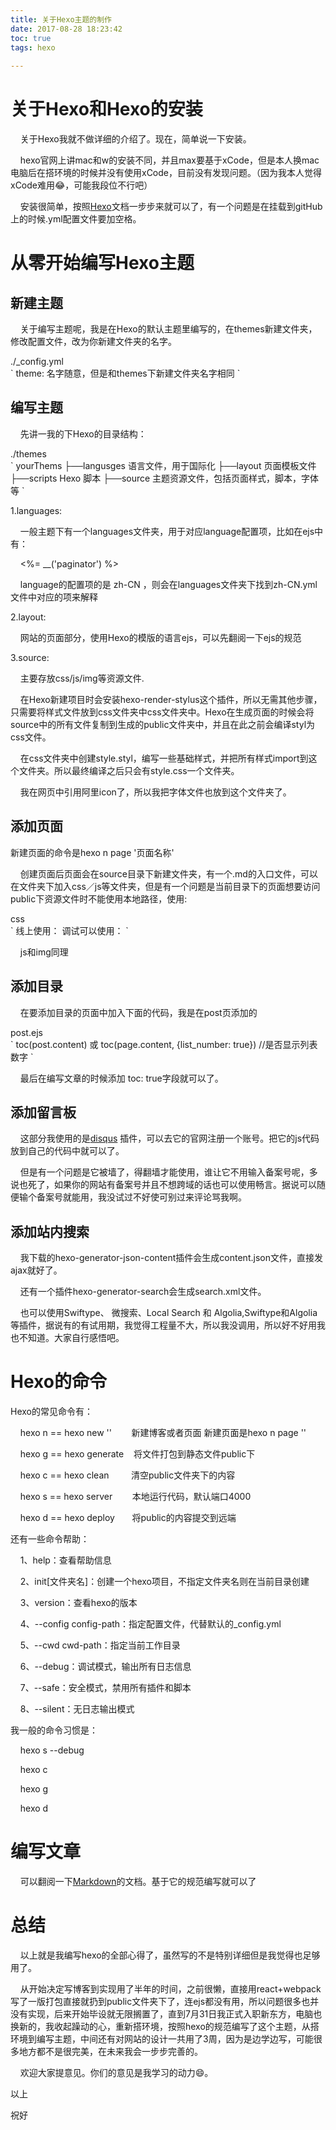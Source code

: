 ```yaml
---
title: 关于Hexo主题的制作
date: 2017-08-28 18:23:42
toc: true  
tags: hexo           
      
---
```

关于Hexo和Hexo的安装
=============
&nbsp;&nbsp;&nbsp;&nbsp;关于Hexo我就不做详细的介绍了。现在，简单说一下安装。

&nbsp;&nbsp;&nbsp;&nbsp;hexo官网上讲mac和w的安装不同，并且max要基于xCode，但是本人换mac电脑后在搭环境的时候并没有使用xCode，目前没有发现问题。（因为我本人觉得xCode难用😂，可能我段位不行吧）

&nbsp;&nbsp;&nbsp;&nbsp;安装很简单，按照[Hexo](https://hexo.io/)文档一步步来就可以了，有一个问题是在挂载到gitHub上的时候.yml配置文件要加空格。

从零开始编写Hexo主题
=============
新建主题
-------------
&nbsp;&nbsp;&nbsp;&nbsp;关于编写主题呢，我是在Hexo的默认主题里编写的，在themes新建文件夹，修改配置文件，改为你新建文件夹的名字。

<div class="code">
<div class="codeHeight">
  ./_config.yml
</div>
`
  theme: 名字随意，但是和themes下新建文件夹名字相同
`
</div>

编写主题
-------------
&nbsp;&nbsp;&nbsp;&nbsp;先讲一我的下Hexo的目录结构：
<div class="code">
<div class="codeHeight">
  ./themes
</div>
`
  yourThems
  ├──langusges  语言文件，用于国际化
  ├──layout     页面模板文件
  ├──scripts    Hexo 脚本    
  ├──source     主题资源文件，包括页面样式，脚本，字体等
`
</div>

1.languages:

&nbsp;&nbsp;&nbsp;&nbsp;一般主题下有一个languages文件夹，用于对应language配置项，比如在ejs中有：

&nbsp;&nbsp;&nbsp;&nbsp;<%= __('paginator') %>

&nbsp;&nbsp;&nbsp;&nbsp;language的配置项的是 zh-CN ，则会在languages文件夹下找到zh-CN.yml文件中对应的项来解释

2.layout:

&nbsp;&nbsp;&nbsp;&nbsp;网站的页面部分，使用Hexo的模版的语言ejs，可以先翻阅一下ejs的规范 

3.source:

&nbsp;&nbsp;&nbsp;&nbsp;主要存放css/js/img等资源文件.

&nbsp;&nbsp;&nbsp;&nbsp;在Hexo新建项目时会安装hexo-render-stylus这个插件，所以无需其他步骤，只需要将样式文件放到css文件夹中css文件夹中。Hexo在生成页面的时候会将source中的所有文件复制到生成的public文件夹中，并且在此之前会编译styl为css文件。

&nbsp;&nbsp;&nbsp;&nbsp;在css文件夹中创建style.styl，编写一些基础样式，并把所有样式import到这个文件夹。所以最终编译之后只会有style.css一个文件夹。

&nbsp;&nbsp;&nbsp;&nbsp;我在网页中引用阿里icon了，所以我把字体文件也放到这个文件夹了。

添加页面
-------------

新建页面的命令是hexo n page '页面名称'

&nbsp;&nbsp;&nbsp;&nbsp;创建页面后页面会在source目录下新建文件夹，有一个.md的入口文件，可以在文件夹下加入css／js等文件夹，但是有一个问题是当前目录下的页面想要访问public下资源文件时不能使用本地路径，使用: 

<div class="code">
<div class="codeHeight">
  css
</div>
`
线上使用：
  <link href="https://yourName.github.io/css/style.css" rel="stylesheet">
调试可以使用：
  <link href="http//localhost:4000/css/style.css" rel="stylesheet">
`
</div>

&nbsp;&nbsp;&nbsp;&nbsp;js和img同理

添加目录
-------------

&nbsp;&nbsp;&nbsp;&nbsp;在要添加目录的页面中加入下面的代码，我是在post页添加的
<div class="code">
<div class="codeHeight">
  post.ejs
</div>
`
toc(post.content)
或
toc(page.content, {list_number: true}) //是否显示列表数字
`
</div>

&nbsp;&nbsp;&nbsp;&nbsp;最后在编写文章的时候添加 toc: true字段就可以了。

添加留言板
-------------
&nbsp;&nbsp;&nbsp;&nbsp;这部分我使用的是[disqus](https://blog.disqus.com/)
插件，可以去它的官网注册一个账号。把它的js代码放到自己的代码中就可以了。

&nbsp;&nbsp;&nbsp;&nbsp;但是有一个问题是它被墙了，得翻墙才能使用，谁让它不用输入备案号呢，多说也死了，如果你的网站有备案号并且不想跨域的话也可以使用畅言。据说可以随便输个备案号就能用，我没试过不好使可别过来评论骂我啊。

添加站内搜索
-------------

&nbsp;&nbsp;&nbsp;&nbsp;我下载的hexo-generator-json-content插件会生成content.json文件，直接发ajax就好了。

&nbsp;&nbsp;&nbsp;&nbsp;还有一个插件hexo-generator-search会生成search.xml文件。

&nbsp;&nbsp;&nbsp;&nbsp;也可以使用Swiftype、 微搜索、Local Search 和 Algolia,Swiftype和Algolia等插件，据说有的有试用期，我觉得工程量不大，所以我没调用，所以好不好用我也不知道。大家自行感悟吧。

Hexo的命令
=============

Hexo的常见命令有：

&nbsp;&nbsp;&nbsp;&nbsp;hexo n == hexo new ''&nbsp;&nbsp;&nbsp;&nbsp;&nbsp;&nbsp;&nbsp;&nbsp;新建博客或者页面  新建页面是hexo n page ''

&nbsp;&nbsp;&nbsp;&nbsp;hexo g == hexo generate&nbsp;&nbsp;&nbsp;&nbsp;将文件打包到静态文件public下

&nbsp;&nbsp;&nbsp;&nbsp;hexo c == hexo  clean&nbsp;&nbsp;&nbsp;&nbsp;&nbsp;&nbsp;&nbsp;&nbsp;&nbsp;清空public文件夹下的内容

&nbsp;&nbsp;&nbsp;&nbsp;hexo s == hexo server&nbsp;&nbsp;&nbsp;&nbsp;&nbsp;&nbsp;&nbsp;&nbsp;本地运行代码，默认端口4000

&nbsp;&nbsp;&nbsp;&nbsp;hexo d == hexo deploy&nbsp;&nbsp;&nbsp;&nbsp;&nbsp;&nbsp;&nbsp;将public的内容提交到远端

还有一些命令帮助：

&nbsp;&nbsp;&nbsp;&nbsp;1、help：查看帮助信息

&nbsp;&nbsp;&nbsp;&nbsp;2、init[文件夹名]：创建一个hexo项目，不指定文件夹名则在当前目录创建

&nbsp;&nbsp;&nbsp;&nbsp;3、version：查看hexo的版本

&nbsp;&nbsp;&nbsp;&nbsp;4、--config config-path：指定配置文件，代替默认的_config.yml

&nbsp;&nbsp;&nbsp;&nbsp;5、--cwd cwd-path：指定当前工作目录

&nbsp;&nbsp;&nbsp;&nbsp;6、--debug：调试模式，输出所有日志信息

&nbsp;&nbsp;&nbsp;&nbsp;7、--safe：安全模式，禁用所有插件和脚本

&nbsp;&nbsp;&nbsp;&nbsp;8、--silent：无日志输出模式

我一般的命令习惯是：

&nbsp;&nbsp;&nbsp;&nbsp;hexo s --debug

&nbsp;&nbsp;&nbsp;&nbsp;hexo c

&nbsp;&nbsp;&nbsp;&nbsp;hexo g

&nbsp;&nbsp;&nbsp;&nbsp;hexo d
 
编写文章
=============

&nbsp;&nbsp;&nbsp;&nbsp;可以翻阅一下[Markdown](http://www.appinn.com/markdown/basic.html)的文档。基于它的规范编写就可以了

总结
=============

&nbsp;&nbsp;&nbsp;&nbsp;以上就是我编写hexo的全部心得了，虽然写的不是特别详细但是我觉得也足够用了。

&nbsp;&nbsp;&nbsp;&nbsp;从开始决定写博客到实现用了半年的时间，之前很懒，直接用react+webpack写了一版打包直接就扔到public文件夹下了，连ejs都没有用，所以问题很多也并没有实现，后来开始毕设就无限搁置了，直到7月31日我正式入职新东方，电脑也换新的，我收起躁动的心，重新搭环境，按照hexo的规范编写了这个主题，从搭环境到编写主题，中间还有对网站的设计一共用了3周，因为是边学边写，可能很多地方都不是很完美，在未来我会一步步完善的。

&nbsp;&nbsp;&nbsp;&nbsp;欢迎大家提意见。你们的意见是我学习的动力😄。

以上

祝好


